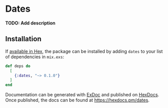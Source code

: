 # Dates

**TODO: Add description**

## Installation

If [available in Hex](https://hex.pm/docs/publish), the package can be installed
by adding `dates` to your list of dependencies in `mix.exs`:

```elixir
def deps do
  [
    {:dates, "~> 0.1.0"}
  ]
end
```

Documentation can be generated with [ExDoc](https://github.com/elixir-lang/ex_doc)
and published on [HexDocs](https://hexdocs.pm). Once published, the docs can
be found at <https://hexdocs.pm/dates>.

